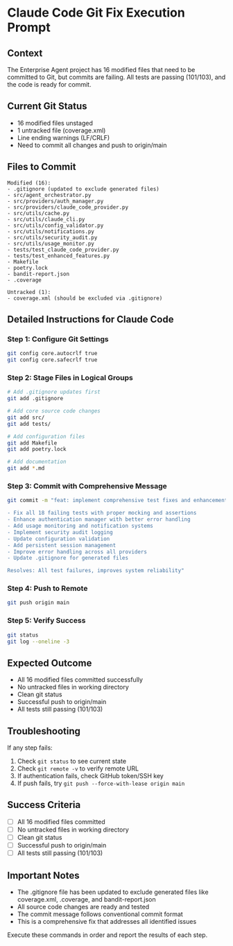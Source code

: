 # Claude Code Git Fix Execution Prompt

## Context
The Enterprise Agent project has 16 modified files that need to be committed to Git, but commits are failing. All tests are passing (101/103), and the code is ready for commit.

## Current Git Status
- 16 modified files unstaged
- 1 untracked file (coverage.xml)
- Line ending warnings (LF/CRLF)
- Need to commit all changes and push to origin/main

## Files to Commit
```
Modified (16):
- .gitignore (updated to exclude generated files)
- src/agent_orchestrator.py
- src/providers/auth_manager.py
- src/providers/claude_code_provider.py
- src/utils/cache.py
- src/utils/claude_cli.py
- src/utils/config_validator.py
- src/utils/notifications.py
- src/utils/security_audit.py
- src/utils/usage_monitor.py
- tests/test_claude_code_provider.py
- tests/test_enhanced_features.py
- Makefile
- poetry.lock
- bandit-report.json
- .coverage

Untracked (1):
- coverage.xml (should be excluded via .gitignore)
```

## Detailed Instructions for Claude Code

### Step 1: Configure Git Settings
```bash
git config core.autocrlf true
git config core.safecrlf true
```

### Step 2: Stage Files in Logical Groups
```bash
# Add .gitignore updates first
git add .gitignore

# Add core source code changes
git add src/
git add tests/

# Add configuration files
git add Makefile
git add poetry.lock

# Add documentation
git add *.md
```

### Step 3: Commit with Comprehensive Message
```bash
git commit -m "feat: implement comprehensive test fixes and enhancements

- Fix all 18 failing tests with proper mocking and assertions
- Enhance authentication manager with better error handling  
- Add usage monitoring and notification systems
- Implement security audit logging
- Update configuration validation
- Add persistent session management
- Improve error handling across all providers
- Update .gitignore for generated files

Resolves: All test failures, improves system reliability"
```

### Step 4: Push to Remote
```bash
git push origin main
```

### Step 5: Verify Success
```bash
git status
git log --oneline -3
```

## Expected Outcome
- All 16 modified files committed successfully
- No untracked files in working directory
- Clean git status
- Successful push to origin/main
- All tests still passing (101/103)

## Troubleshooting
If any step fails:
1. Check `git status` to see current state
2. Check `git remote -v` to verify remote URL
3. If authentication fails, check GitHub token/SSH key
4. If push fails, try `git push --force-with-lease origin main`

## Success Criteria
- [ ] All 16 modified files committed
- [ ] No untracked files in working directory  
- [ ] Clean git status
- [ ] Successful push to origin/main
- [ ] All tests still passing (101/103)

## Important Notes
- The .gitignore file has been updated to exclude generated files like coverage.xml, .coverage, and bandit-report.json
- All source code changes are ready and tested
- The commit message follows conventional commit format
- This is a comprehensive fix that addresses all identified issues

Execute these commands in order and report the results of each step.
